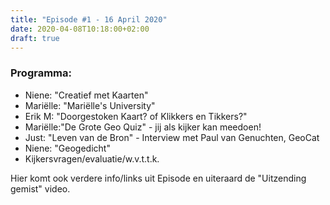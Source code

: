 ```yaml
---
title: "Episode #1 - 16 April 2020"
date: 2020-04-08T10:18:00+02:00
draft: true
---
```


### Programma:

- Niene: "Creatief met Kaarten"
- Mariëlle: "Mariëlle's University"
- Erik M: "Doorgestoken Kaart? of Klikkers en Tikkers?"
- Mariëlle:"De Grote Geo Quiz" -  jij als kijker kan meedoen!
- Just: "Leven van de Bron" - Interview met Paul van Genuchten, GeoCat
- Niene: "Geogedicht"
- Kijkersvragen/evaluatie/w.v.t.t.k.

Hier komt ook verdere info/links uit Episode en uiteraard de "Uitzending gemist" video.
